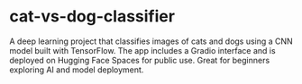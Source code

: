 # cat-vs-dog-classifier
A deep learning project that classifies images of cats and dogs using a CNN model built with TensorFlow. The app includes a Gradio interface and is deployed on Hugging Face Spaces for public use. Great for beginners exploring AI and model deployment.

